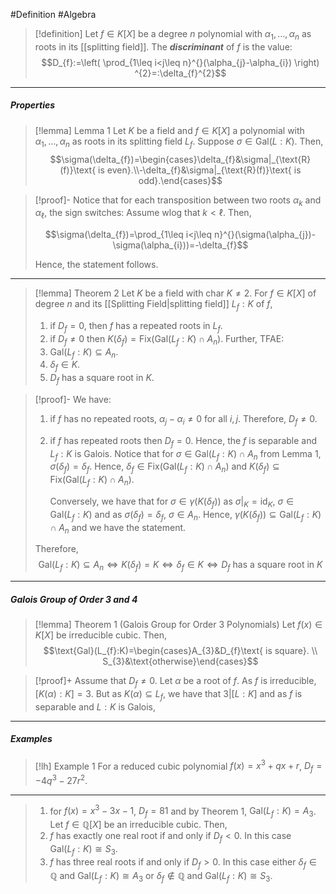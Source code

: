 #Definition #Algebra 

> [!definition]
> Let $f\in K[X]$ be a degree $n$ polynomial with $\alpha_{1},\dots,\alpha_{n}$ as roots in its [[splitting field]]. The ***discriminant*** of $f$ is the value: $$D_{f}:=\left( \prod_{1\leq i<j\leq n}^{}(\alpha_{j}-\alpha_{i}) \right) ^{2}=:\delta_{f}^{2}$$
---
##### Properties
> [!lemma] Lemma 1
> Let $K$ be a field and $f\in K[X]$ a polynomial with $\alpha_{1},\dots,\alpha_{n}$ as roots in its splitting field $L_{f}$. Suppose $\sigma\in \text{Gal}(L:K)$. Then,
> $$\sigma(\delta_{f})=\begin{cases}\delta_{f}&\sigma|_{\text{R}(f)}\text{ is even}.\\-\delta_{f}&\sigma|_{\text{R}(f)}\text{ is odd}.\end{cases}$$

> [!proof]-
> Notice that for each transposition between two roots $\alpha_{k}$ and $\alpha_{\ell}$, the sign switches: Assume wlog that $k<\ell$. Then, 
> 
> $$\sigma(\delta_{f})=\prod_{1\leq i<j\leq n}^{}(\sigma(\alpha_{j})-\sigma(\alpha_{i}))=-\delta_{f}$$
> 
> Hence, the statement follows.
---
> [!lemma] Theorem 2
> Let $K$ be a field with $\text{char }K\neq 2$. For $f\in K[X]$ of degree $n$ and its [[Splitting Field|splitting field]] $L_{f}:K$ of $f$,
> 1. if $D_{f}=0$, then $f$ has a repeated roots in $L_{f}$.
> 2. if $D_{f}\neq 0$ then $K(\delta_{f})=\text{Fix}(\text{Gal}(L_{f}:K)\cap A_{n})$. Further, TFAE:
> 	1. $\text{Gal}(L_{f}:K)\subseteq A_{n}$.
> 	2. $\delta_{f}\in K$.
> 	3. $D_{f}$ has a square root in $K$.

> [!proof]-
> We have:
> 1. if $f$ has no repeated roots, $\alpha_{j}-\alpha_{i}\neq 0$ for all $i,j$. Therefore, $D_{f}\neq 0$.
> 2. if $f$ has repeated roots then $D_{f} =0$. Hence, the $f$ is separable and $L_{f}:K$ is Galois. Notice that for $\sigma\in \text{Gal}(L_{f}:K)\cap A_{n}$ from Lemma 1, $\sigma(\delta_{f})=\delta_{f}$. Hence, $\delta_{f}\in \text{Fix}(\text{Gal}(L_{f}:K)\cap A_{n})$ and $K(\delta_{f})\subseteq \text{Fix}(\text{Gal}(L_{f}:K)\cap A_{n})$.
>    
>    Conversely, we have that for $\sigma\in \gamma(K(\delta_{f}))$ as $\sigma|_{K}=\text{id}_{K}$, $\sigma\in \text{Gal}(L_{f}:K)$ and as $\sigma(\delta_{f})=\delta_{f}$, $\sigma\in A_{n}$. Hence, $\gamma(K(\delta_{f}))\subseteq \text{Gal}(L_{f}:K)\cap A_{n}$ and we have the statement.
> 
> 	Therefore, $$\text{Gal}(L_{f}:K)\subseteq A_{n}\iff K(\delta_{f})=K\iff\delta_{f}\in K\iff D_{f}\text{ has a square root in }K$$
---
##### Galois Group of Order 3 and 4
> [!lemma] Theorem 1 (Galois Group for Order 3 Polynomials)
> Let $f(x)\in K[X]$ be irreducible cubic. Then, $$\text{Gal}(L_{f}:K)=\begin{cases}A_{3}&D_{f}\text{ is square}. \\
S_{3}&\text{otherwise}\end{cases}$$


> [!proof]+
> Assume that $D_{f}\neq 0$. Let $\alpha$ be a root of $f$. As $f$ is irreducible, $[K(\alpha):K]=3$. But as $K(\alpha)\subseteq L_{f}$, we have that $3|[L:K]$ and as $f$ is separable and $L:K$ is Galois, 
---
##### Examples
> [!lh] Example 1
> For a reduced cubic polynomial $f(x)=x^3+qx+r$, $D_{f}=-4q^3-27r^{2}$.
---
> 1. for $f(x)=x^3-3x-1$, $D_{f}=81$ and by Theorem 1, $\text{Gal}(L_{f}:K)=A_{3}$.
> Let $f\in \mathbb{Q}[X]$ be an irreducible cubic. Then,
> 1. $f$ has exactly one real root if and only if $D_{f}<0$. In this case $\text{Gal}(L_{f}:K)\cong S_{3}$.
> 2. $f$ has three real roots if and only if $D_{f}>0$. In this case either $\delta_{f}\in \mathbb{Q}$ and $\text{Gal}(L_{f}:K)\cong A_{3}$ or $\delta_{f}\notin \mathbb{Q}$ and $\text{Gal}(L_f:K)\cong S_{3}$.